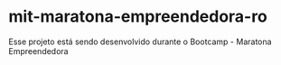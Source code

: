 # mit-maratona-empreendedora-ro
Esse projeto está sendo desenvolvido durante o Bootcamp - Maratona Empreendedora 
